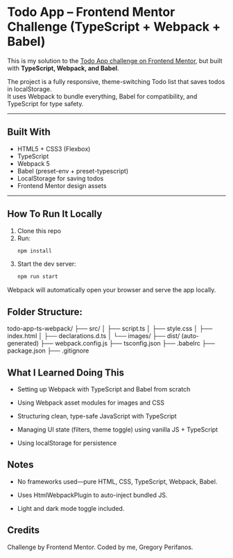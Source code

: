 # Todo App – Frontend Mentor Challenge (TypeScript + Webpack + Babel)

This is my solution to the [Todo App challenge on Frontend Mentor](https://www.frontendmentor.io/challenges/todo-app-Su1_KokOW), but built with **TypeScript, Webpack, and Babel**.

The project is a fully responsive, theme-switching Todo list that saves todos in localStorage.  
It uses Webpack to bundle everything, Babel for compatibility, and TypeScript for type safety.

---

## Built With

- HTML5 + CSS3 (Flexbox)
- TypeScript
- Webpack 5
- Babel (preset-env + preset-typescript)
- LocalStorage for saving todos
- Frontend Mentor design assets

---

## How To Run It Locally

1. Clone this repo
2. Run:
   ```bash
   npm install
3. Start the dev server:
    ```bash
    npm run start
Webpack will automatically open your browser and serve the app locally.

## Folder Structure:

todo-app-ts-webpack/
├── src/
│   ├── script.ts
│   ├── style.css
│   ├── index.html
│   ├── declarations.d.ts
│   └── images/
├── dist/ (auto-generated)
├── webpack.config.js
├── tsconfig.json
├── .babelrc
├── package.json
├── .gitignore

 ## What I Learned Doing This
- Setting up Webpack with TypeScript and Babel from scratch

- Using Webpack asset modules for images and CSS

- Structuring clean, type-safe JavaScript with TypeScript

- Managing UI state (filters, theme toggle) using vanilla JS + TypeScript

- Using localStorage for persistence

## Notes

* No frameworks used—pure HTML, CSS, TypeScript, Webpack, Babel.

* Uses HtmlWebpackPlugin to auto-inject bundled JS.

* Light and dark mode toggle included.

## Credits
Challenge by Frontend Mentor.
Coded by me, Gregory Perifanos.